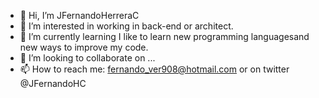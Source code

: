 - 👋 Hi, I’m JFernandoHerreraC
- 👀 I’m interested in working in back-end or architect.
- 🌱 I’m currently learning I like to learn new programming languages ​​and
      new ways to improve my code.
- 💞️ I’m looking to collaborate on ...
- 📫 How to reach me: fernando_ver908@hotmail.com or on twitter @JFernandoHC 

<!---
JFernandoHerreraC/JFernandoHerreraC is a ✨ special ✨ repository because its `README.md` (this file) appears on your GitHub profile.
You can click the Preview link to take a look at your changes.
--->
